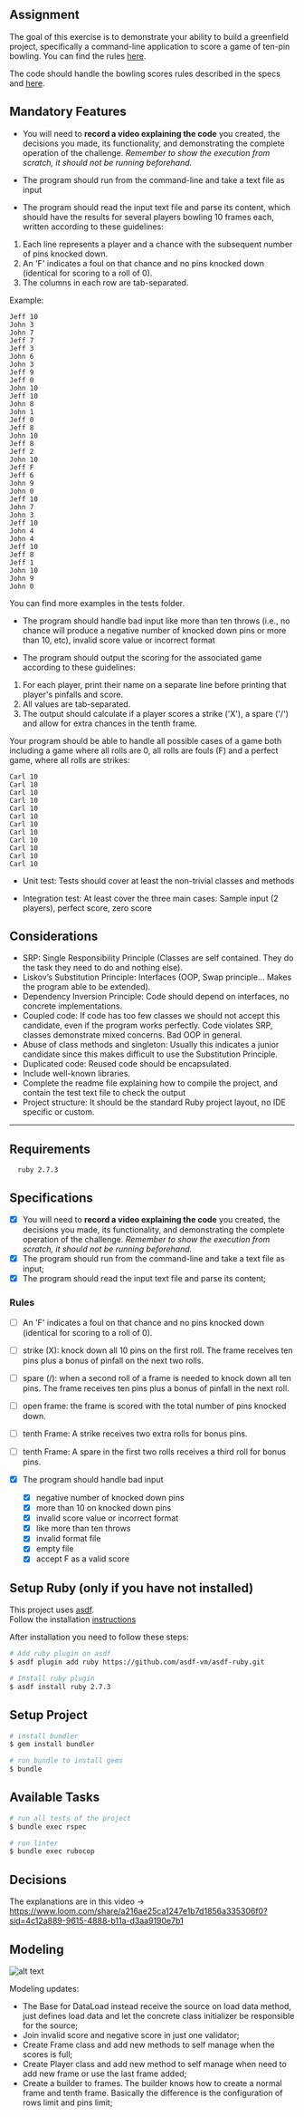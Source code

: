 ## Assignment

The goal of this exercise is to demonstrate your ability to build a greenfield project, specifically a command-line application to score a game of ten-pin bowling. You can find the rules [here](https://en.wikipedia.org/wiki/Ten-pin_bowling#Rules_of_play).

The code should handle the bowling scores rules described in the specs and [here](https://www.youtube.com/watch?v=aBe71sD8o8c).

## Mandatory Features
 - You will need to **record a video explaining the code** you created, the decisions you made, its functionality, and demonstrating the complete operation of the challenge. _Remember to show the execution from scratch, it should not be running beforehand._

- The program should run from the command-line and take a text file as input

- The program should read the input text file and parse its content, which should have the results for several players bowling 10 frames each, written according to these guidelines:

1. Each line represents a player and a chance with the subsequent number of pins knocked down.
2. An 'F' indicates a foul on that chance and no pins knocked down (identical for scoring to a roll of 0).
3. The columns in each row are tab-separated.

Example:

```
Jeff 10
John 3
John 7
Jeff 7
Jeff 3
John 6
John 3
Jeff 9
Jeff 0
John 10
Jeff 10
John 8
John 1
Jeff 0
Jeff 8
John 10
Jeff 8
Jeff 2
John 10
Jeff F
Jeff 6
John 9
John 0
Jeff 10
John 7
John 3
Jeff 10
John 4
John 4
Jeff 10
Jeff 8
Jeff 1
John 10
John 9
John 0
```

You can find more examples in the tests folder.

- The program should handle bad input like more than ten throws (i.e., no chance will produce a negative number of knocked down pins or more than 10, etc), invalid score value or incorrect format

- The program should output the scoring for the associated game according to these guidelines:

1. For each player, print their name on a separate line before printing that player's pinfalls and score.
2. All values are tab-separated.
3. The output should calculate if a player scores a strike ('X'), a spare ('/') and allow for extra chances in the tenth frame.

Your program should be able to handle all possible cases of a game both including a game where all rolls are 0, all rolls are fouls (F) and a perfect game, where all rolls are strikes:

```
Carl 10
Carl 10
Carl 10
Carl 10
Carl 10
Carl 10
Carl 10
Carl 10
Carl 10
Carl 10
Carl 10
Carl 10
```

- Unit test: Tests should cover at least the non-trivial classes and methods

- Integration test: At least cover the three main cases: Sample input (2 players), perfect score, zero score


## Considerations

* SRP: Single Responsibility Principle (Classes are self contained. They do the task they need to do and nothing else).
* Liskov’s Substitution Principle: Interfaces (OOP, Swap principle... Makes the program able to be extended).
* Dependency Inversion Principle: Code should depend on interfaces, no concrete implementations.
* Coupled code: If code has too few classes we should not accept this candidate, even if the program works perfectly. Code violates SRP, classes demonstrate mixed concerns. Bad OOP in general.
* Abuse of class methods and singleton: Usually this indicates a junior candidate since this makes difficult to use the Substitution Principle.
* Duplicated code: Reused code should be encapsulated.
* Include well-known libraries.
* Complete the readme file explaining how to compile the project, and contain the test text file to check the output
* Project structure: It should be the standard Ruby project layout, no IDE specific or
custom.

----

## Requirements

```shell
  ruby 2.7.3
```

## Specifications

- [X] You will need to **record a video explaining the code** you created, the decisions you made, its functionality, and demonstrating the complete operation of the challenge. _Remember to show the execution from scratch, it should not be running beforehand._
- [X] The program should run from the command-line and take a text file as input;
- [X] The program should read the input text file and parse its content;

### Rules
- [ ] An 'F' indicates a foul on that chance and no pins knocked down (identical for scoring to a roll of 0).
- [ ] strike (X): knock down all 10 pins on the first roll. The frame receives ten pins plus a bonus of pinfall on the next two rolls.
- [ ] spare (/): when a second roll of a frame is needed to knock down all ten pins. The frame receives ten pins plus a bonus of pinfall in the next roll.
- [ ] open frame: the frame is scored with the total number of pins knocked down.
- [ ] tenth Frame: A strike receives two extra rolls for bonus pins.
- [ ] tenth Frame: A spare in the first two rolls receives a third roll for bonus pins.

- [X] The program should handle bad input
  - [x] negative number of knocked down pins
  - [x] more than 10 on knocked down pins
  - [X] invalid score value or incorrect format
  - [X] like more than ten throws
  - [X] invalid format file
  - [X] empty file
  - [X] accept F as a valid score

## Setup Ruby (only if you have not installed)

This project uses [asdf](https://asdf-vm.com/guide/getting-started.html). \
Follow the installation [instructions](https://asdf-vm.com/guide/getting-started.html#_3-install-asdf)

After installation you need to follow these steps:

```bash
# Add ruby plugin on asdf
$ asdf plugin add ruby https://github.com/asdf-vm/asdf-ruby.git

# Install ruby plugin
$ asdf install ruby 2.7.3
```

## Setup Project

```bash
# install bundler
$ gem install bundler

# run bundle to install gems
$ bundle
```

## Available Tasks

```bash
# run all tests of the project
$ bundle exec rspec

# run linter
$ bundle exec rubocop
```

## Decisions

The explanations are in this video -> https://www.loom.com/share/a216ae25ca1247e1b7d1856a335306f0?sid=4c12a889-9615-4888-b11a-d3aa9190e7b1

## Modeling

![alt text](modeling.png)

Modeling updates:
  - The Base for DataLoad instead receive the source on load data method, just defines load data and let the concrete class initializer be responsible for the source;
  - Join invalid score and negative score in just one validator;
  - Create Frame class and add new methods to self manage when the scores is full;
  - Create Player class and add new method to self manage when need to add new frame or use the last frame added;
  - Create a builder to frames. The builder knows how to create a normal frame and tenth frame. Basically the difference is the configuration of rows limit and pins limit;
